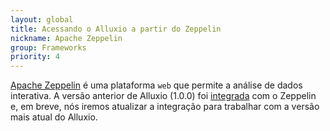 ```yaml
---
layout: global
title: Acessando o Alluxio a partir do Zeppelin
nickname: Apache Zeppelin
group: Frameworks
priority: 4
---
```


[Apache Zeppelin](http://zeppelin.apache.org/) é uma plataforma `web` que permite a análise
de dados interativa. A versão anterior de Alluxio (1.0.0) foi
[integrada](https://zeppelin.apache.org/docs/latest/interpreter/alluxio.html)
com o Zeppelin e, em breve, nós iremos atualizar a integração para trabalhar com a versão mais
atual do Alluxio.
